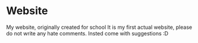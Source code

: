 # Website
My website, originally created for school
It is my first actual website, please do not write any hate comments. Insted come with suggestions :D
